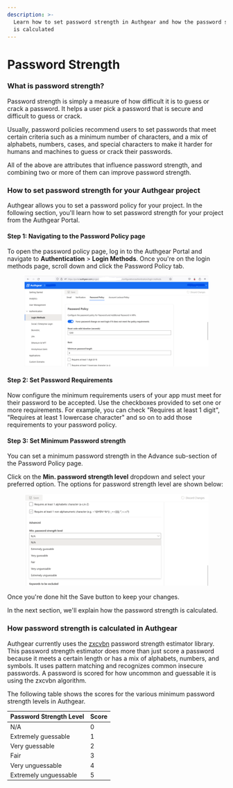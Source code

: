 ```yaml
---
description: >-
  Learn how to set password strength in Authgear and how the password strength
  is calculated
---
```


# Password Strength

### What is password strength?

Password strength is simply a measure of how difficult it is to guess or crack a password. It helps a user pick a password that is secure and difficult to guess or crack.&#x20;

Usually, password policies recommend users to set passwords that meet certain criteria such as a minimum number of characters, and a mix of alphabets, numbers, cases, and special characters to make it harder for humans and machines to guess or crack their passwords.&#x20;

All of the above are attributes that influence password strength, and combining two or more of them can improve password strength.

### How to set password strength for your Authgear project

Authgear allows you to set a password policy for your project. In the following section, you'll learn how to set password strength for your project from the Authgear Portal.

#### Step 1: Navigating to the Password Policy page

To open the password policy page, log in to the Authgear Portal and navigate to **Authentication** > **Login Methods**. Once you're on the login methods page, scroll down and click the Password Policy tab.

<figure><img src="../.gitbook/assets/authgear-password-policy.png" alt=""><figcaption></figcaption></figure>

#### Step 2: Set Password Requirements

Now configure the minimum requirements users of your app must meet for their password to be accepted. Use the checkboxes provided to set one or more requirements. For example, you can check "Requires at least 1 digit", "Requires at least 1 lowercase character" and so on to add those requirements to your password policy.

#### Step 3: Set Minimum Password strength

You can set a minimum password strength in the Advance sub-section of the Password Policy page.

Click on the **Min. password strength level** dropdown and select your preferred option. The options for password strength level are shown below:

<figure><img src="../.gitbook/assets/authgear-password-strength-level.png" alt=""><figcaption></figcaption></figure>

Once you're done hit the Save button to keep your changes.

In the next section, we'll explain how the password strength is calculated.

### How password strength is calculated in Authgear

Authgear currently uses the [zxcvbn](https://github.com/dropbox/zxcvbn) password strength estimator library. This password strength estimator does more than just score a password because it meets a certain length or has a mix of alphabets, numbers, and symbols. It uses pattern matching and recognizes common insecure passwords. A password is scored for how uncommon and guessable it is using the zxcvbn algorithm.

The following table shows the scores for the various minimum password strength levels in Authgear.



| Password Strength Level | Score |
| ----------------------- | ----- |
| N/A                     | 0     |
| Extremely guessable     | 1     |
| Very guessable          | 2     |
| Fair                    | 3     |
| Very unguessable        | 4     |
| Extremely unguessable   | 5     |
